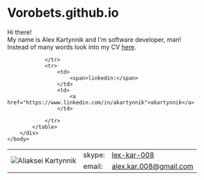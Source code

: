 # Vorobets.github.io

<!DOCTYPE html>
<html>
	<head>
		<meta charset="utf-8">
		<title>Alex Kartynnik | Curriculum Vitae</title>
		<link href='https://fonts.googleapis.com/css?family=Roboto:300,300italic' rel='stylesheet' type='text/css'>
		<link rel="stylesheet" href="style.css">
		<link rel="icon" type="image/jpeg" href="akartynnik.png" />
	</head>
	<body>
		<div class="content">
			<div class="intro">
				<span>Hi there!</span><br/>
				<span>My name is <span class="highlight">Alex Kartynnik</span> and I'm <span class="highlight">software developer</span>, man!</span><br/>
				<span>Instead of many words look into my CV <a href="https://github.com/akartynnik/akartynnik.github.io/raw/master/docs/aliaksei_kartynnik_cv.docx"><span class="highlight-red">here</span></a>.</span>
			</div>
			<table>
				<tr>
					<td rowspan="3">
						<img src="akartynnik.png" alt="Aliaksei Kartynnik" title="Aliaksei Kartynnik"/>
					</td>
					<td>
						<span>skype:</span>
					</td>
					<td>
						<a href="skype:lex-kar-008">lex-kar-008</a>
					</td>
				</tr>
				<tr>
					<td>
						<span>email:</span>
					</td>
					<td>
						<a href="mailto:alex.kar.008@gmail.com">alex.kar.008@gmail.com</a>
					</td>

				</tr>
				<tr>
					<td>
						<span>linkedin:</span>
					</td>
					<td>
						<a href="https://www.linkedin.com/in/akartynnik">akartynnik</a>
					</td>

				</tr>
			</table>
		</div>
	</body>
</html>
